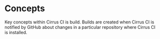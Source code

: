 # Concepts

Key concepts within Cirrus CI is build. Builds are created when Cirrus CI is notified by GitHub about changes
in a particular repository where Cirrus CI is installed.



